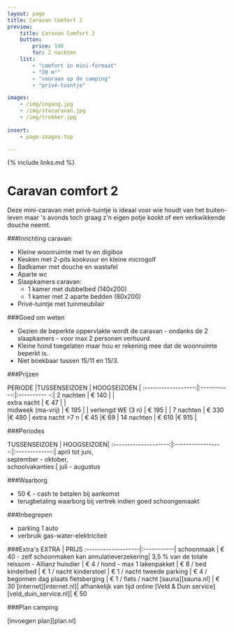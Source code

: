 ```yaml
---
layout: page
title: Caravan Comfort 2 
preview: 
    title: Caravan Comfort 2
    button:
        price: 140
        for: 2 nachten
    list:
        - "comfort in mini-formaat"
        - "20 m²"
        - "vooraan op de camping"
        - "privé-tuintje"

images:
    - /img/ingang.jpg
    - /img/stacaravan.jpg
    - /img/trekker.jpg
    
insert:
    - page-images-top

---
```


{% include links.md %}

# Caravan comfort 2 

Deze mini-caravan met privé-tuintje is ideaal voor wie houdt van het buiten-leven maar 's avonds toch graag z'n eigen potje kookt of een verkwikkende douche neemt.

###Inrichting caravan:
- Kleine woonruimte met tv en digibox
- Keuken met 2-pits kookvuur en kleine microgolf
- Badkamer met douche en wastafel 
- Aparte wc
- Slaapkamers caravan:
    - 1 kamer met dubbelbed (140x200)
    - 1 kamer met 2 aparte bedden (80x200)
- Privé-tuintje met tuinmeubilair
    
###Goed om weten
- Gezien de beperkte oppervlakte wordt de caravan - ondanks de 2 slaapkamers - voor max 2 personen verhuurd.
- Kleine hond toegelaten maar hou er rekening mee dat de woonruimte beperkt is.
- Niet boekbaar tussen 15/11 en 15/3.

###Prijzen

PERIODE             |TUSSENSEIZOEN | HOOGSEIZOEN  |
:------------------:|:-----------:|:----------  -:|
2 nachten           | € 140       |               |       
extra nacht         | € 47        |               |           
midweek (ma-vrij)   | € 195       |               |
verlengd WE (3 n)   | € 195       |               |
7 nachten           | € 330       |€ 480          | 
extra nacht >7 n    | € 45        |€ 69           | 
14 nachten          | € 610       |€ 915          | 


###Periodes

TUSSENSEIZOEN      |    HOOGSEIZOEN|
:--------------------:|:-----------------:|:-------------:|
 april tot juni, <br>september - oktober, <br>schoolvakanties | juli - augustus

###Waarborg
- 50 € - cash te betalen bij aankomst
- terugbetaling waarborg bij vertrek indien goed schoongemaakt

###Inbegrepen
- parking 1 auto
- verbruik gas-water-elektriciteit 


###Extra's
EXTRA               | PRIJS 
:-------------------|:-----------|
schoonmaak          | € 40 - zelf schoonmaken kan
annulatieverzekering| 3,5 % van de totale reissom - Allianz 
huisdier            | € 4 / hond - max 1
lakenpakket         | € 8 / bed
kinderbed           | € 1 / nacht
kinderstoel         | € 1 / nacht
tweede parking      | € 4 / begonnen dag
plaats fietsberging | € 1 / fiets / nacht
[sauna][sauna.nl]   | € 30
[internet][internet.nl]| afhankelijk van tijd online
[Veld & Duin service][veld_duin_service.nl]| € 50


###Plan camping

[invoegen plan][plan.nl]